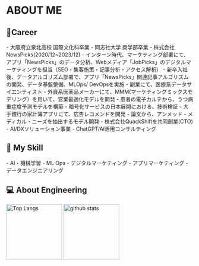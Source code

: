 <H1>ABOUT ME</H1>

<H2>🔭Career</H2> 
- 大阪府立泉北高校 国際文化科卒業
- 同志社大学 商学部卒業
- 株式会社NewsPicks(2020/12~2023/12)
  - インターン時代、マーケティング部署にて、アプリ「NewsPicks」のデータ分析、Webメディア「JobPicks」のデジタルマーケティングを担当（SEO・集客施策・記事分析・アクセス解析）
  - 新卒入社後、データアルゴリズム部署で、アプリ「NewsPicks」関連記事アルゴリズムの開発、データ基盤整備、MLOps/ DevOpsを実施
- 副業にて、医療系データサイエンティスト
  - 外資系医薬品メーカーにて、MMM(マーケティングミックスモデリング）を用いて、営業最適化モデルを開発
  - 患者の電子カルテから、うつ病重症度予測モデルを構築
  - 暗号化サービスの日本展開における、技術検証
  - 大手銀行の家計簿アプリにて、広告レコメンドを開発
  - 論文から、アンメッド・メディカル・ニーズを抽出するモデル開発
- 株式会社QuackShiftを共同創業(CTO) 
  - AI/DXソリューション事業
  - ChatGPT/AI活用コンサルティング

<H2>🌱 My Skill</H2>
- AI・機械学習
- ML Ops
- デジタルマーケティング
- アプリマーケティング
- データエンジニアリング


<H2>💻 About Engineering</H2>
<p align="left"> 
  <img alt="Top Langs" height="150px" src="https://github-readme-stats.vercel.app/api/top-langs/?username=yukihirano0425&layout=compact&count_private=true&show_icons=true&theme=tokyonight" />
  <img alt="github stats" height="150px" src="https://github-readme-stats.vercel.app/api?username=yukihirano0425&count_private=true&show_icons=true&show_icons=true&theme=tokyonight" />
</p>

